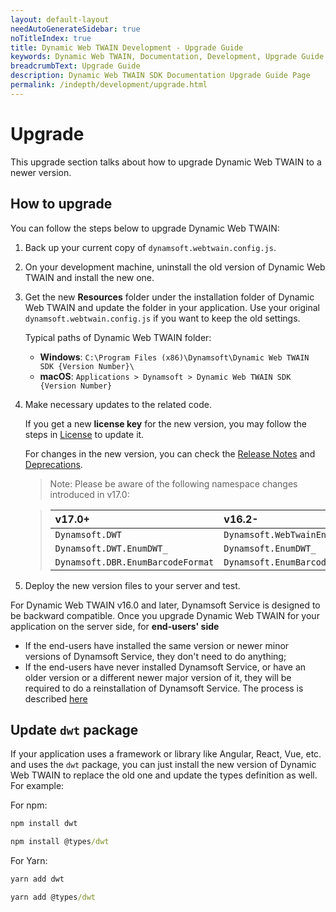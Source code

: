 ```yaml
---
layout: default-layout
needAutoGenerateSidebar: true
noTitleIndex: true
title: Dynamic Web TWAIN Development - Upgrade Guide
keywords: Dynamic Web TWAIN, Documentation, Development, Upgrade Guide
breadcrumbText: Upgrade Guide
description: Dynamic Web TWAIN SDK Documentation Upgrade Guide Page
permalink: /indepth/development/upgrade.html
---
```


# Upgrade

This upgrade section talks about how to upgrade Dynamic Web TWAIN to a newer version. 

## How to upgrade

You can follow the steps below to upgrade Dynamic Web TWAIN:

1. Back up your current copy of `dynamsoft.webtwain.config.js`.

2. On your development machine, uninstall the old version of Dynamic Web TWAIN and install the new one.

3. Get the new **Resources** folder under the installation folder of Dynamic Web TWAIN and update the folder in your application. Use your original `dynamsoft.webtwain.config.js` if you want to keep the old settings. 

    Typical paths of Dynamic Web TWAIN folder:

   * **Windows**: `C:\Program Files (x86)\Dynamsoft\Dynamic Web TWAIN SDK {Version Number}\`
   * **macOS**: `Applications > Dynamsoft > Dynamic Web TWAIN SDK {Version Number}`

4. Make necessary updates to the related code.

    If you get a new **license key** for the new version, you may follow the steps in [License]({{site.about}}license.html) to update it.
 
    For changes in the new version, you can check the [Release Notes]({{site.info}}schedule/stable.html) and [Deprecations]({{site.info}}schedule/deprecated.html).

    > Note: Please be aware of the following namespace changes introduced in v17.0:

    > | v17.0+ |v16.2- |
    > |:-|:-|
    > |`Dynamsoft.DWT` |`Dynamsoft.WebTwainEnv`|
    > |`Dynamsoft.DWT.EnumDWT_` |`Dynamsoft.EnumDWT_`|
    > |`Dynamsoft.DBR.EnumBarcodeFormat` |`Dynamsoft.EnumBarcodeFormat`|

5. Deploy the new version files to your server and test. 

For Dynamic Web TWAIN v16.0 and later, Dynamsoft Service is designed to be backward compatible. Once you upgrade Dynamic Web TWAIN for your application on the server side, for **end-users' side**

- If the end-users have installed the same version or newer minor versions of Dynamsoft Service, they don't need to do anything;
- If the end-users have never installed Dynamsoft Service, or have an older version or a different newer major version of it, they will be required to do a reinstallation of Dynamsoft Service. The process is described <a href="{{site.indepth}}deployment/service.html#how-to-install-dwt">here</a>  

## Update `dwt` package

If your application uses a framework or library like Angular, React, Vue, etc. and uses the `dwt` package, you can just install the new version of Dynamic Web TWAIN to replace the old one and update the types definition as well. For example:

For npm:

``` cmd
npm install dwt
```

``` cmd
npm install @types/dwt
```

For Yarn:

``` cmd
yarn add dwt
```

``` cmd
yarn add @types/dwt
```
